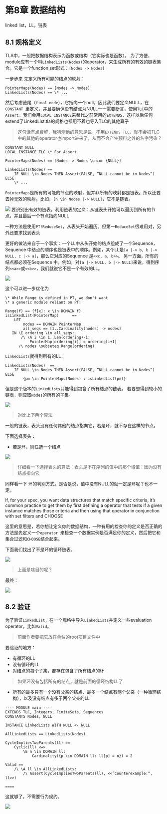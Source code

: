 # 第8章 数据结构
linked list，LL，链表

## 8.1 规格定义
TLA中，一般把数据结构表示为函数或结构（它实际也是函数）。
为了方便，module应有一个叫`LinkedLists(Nodes)`的operator，来生成所有的有效的链表集合。它是一个function set形式：`[Nodes -> Nodes]`

一步步来
先定义所有可能的结点的映射：

```
PointerMaps(Nodes) == [Nodes -> Nodes] 
LinkedLists(Nodes) == \* ...
```
然后考虑链尾（`final node`），它指向一个null，因此我们要定义NULL，在`CONSTANT `里定义，并且要确保没有结点为NULL一一需要断言，使用`TLC`中的`Assert`。我们会用`LOCAL INSTANCE`来替代之前常用的`EXTENDS`，这样以后任何extend了LinkedList.tla的规格也都用不着也导入TLC的其他算子

> 这句话有点费解，我猜测他的意思是说，不用`EXTENDS TLC`，就不会把TLC中的其他的operator也import进来了，从而不会产生预料之外的名字污染？


```
CONSTANT NULL 
LOCAL INSTANCE TLC \* For Assert 

PointerMaps(Nodes) == [Nodes -> Nodes \union {NULL}] 

LinkedLists(Nodes) ==   
    IF NULL \in Nodes THEN Assert(FALSE, ”NULL cannot be in Nodes“) ELSE   
    \* ...
```

`PointerMaps`是所有的可能的节点的映射，但并非所有的映射都是链表。所以还要去掉无效的映射。比如，`[n \in Nodes |-> NULL]`，它不是链表。

![](media/15612141562740/15612748388214.jpg)
要识别出有效的链表，利用链表的定义：从链表头开始可以遍历到所有的节点，并且最后一个节点指向NULL

一种方法是使用`PT!ReduceSet`，从表头开始遍历。但第一`ReduceSet`很难用对，另外还要求找到表头

更好的做法来自于一个事实：一个LL中从头开始的结点组成了一个Sequence，Sequence 中结点的顺序也是链表中的顺序。例如，某个LL是`[a |-> b, b |-> NULL, c |-> a]`，那么它对应的Sequence 是`<<c, a, b>>`。
另一方面，所有的结点都必须在Sequence 中，例如，对`[a |-> NULL, b |-> NULL]`来说，得到序列`<<a>>`或`<<b>>`，我们就说它不是一个有效的LL。

![](media/15612141562740/15612770182636.jpg)

这个可以进一步优化为

```
\* While Range is defined in PT, we don't want 
\* a generic module reliant on PT! 

Range(f) == {f[x]: x \in DOMAIN f} 
isLinkedList(PointerMap)      ==
    LET     
        nodes == DOMAIN PointerMap
        all_seqs == [1..Cardinality(nodes) -> nodes]
   IN \E ordering \in all_seqs: 
       /\ \A i \in 1..Len(ordering)-1:  
           PointerMap[ordering[i]] = ordering[i+1]
      /\ nodes \subseteq Range(ordering)
```

`LinkedLists`就得到所有的LL：

```
LinkedLists(Nodes)  ==   
    IF NULL \in Nodes THEN Assert(FALSE, ”NULL cannot be in Nodes“) ELSE 
        {pm \in PointerMaps(Nodes) : isLinkedList(pm)}
```

但是这个版本的`LinkedLists`只能得到包含了所有结点的链表。 若要想得到较小的链表，则应取`Nodes`的所有的子集。

![](media/15612141562740/15612800022835.jpg)

> 对比上下两个算法

一般的链表，表头没有任何其他的结点指向它，若是环，就不存在这样的节点。

下面选择表头：
* 若是环，则任选一个结点

![](media/15612141562740/15612805191806.jpg)
> 仔细看一下选择表头的算法：表头是不在序列的值中的那个域值：因为没有结点指向它

同样看一下 环的判别方式。是否是说，值中没有NULL的就一定是环呢？也不一定。

If, for your spec, you want data structures that match specific criteria, it’s common practice to get them by first defining a operator that tests if a given instance matches those criteria and then using that operator in conjunction with set filters and CHOOSE

这里的意思是，若你想让定义你的数据结构，一种有用的检查你的定义是否正确的方法是先定义一个`operator `来检查一个数据实例是否满足你的定义，然后把它和集合过滤和`CHOOSE`结合起来。

下面我们找出了不是环的循环链表。


![](media/15612141562740/15612810655967.jpg)
> 上面是啥目的呢？

最终：

![](media/15612141562740/15612818822200.jpg)

## 8.2 验证
为了验证`LinkedList`，在一个规格中导入`LinkedLists`并定义一些evaluation operator，比如`Valid`。
> 前面作者要把它放在单独的root项目文件中

要验证的地方：
* 有循环的LL
* 没有循环的LL
* 对结点的每个子集，都存在包含了所有结点的环
> 如果环没有包括所有的结点，就是前面的循环结构LL了
* 所有的最多只有一个没有父亲的结点，最多一个结点有两个父亲（一种循环结构），以及没有结点有多于两个父亲的LL


```
---- MODULE main ---- 
EXTENDS TLC, Integers, FiniteSets, Sequences 
CONSTANTS Nodes, NULL

INSTANCE LinkedLists WITH NULL <- NULL 

AllLinkedLists == LinkedLists(Nodes) 

CycleImpliesTwoParents(ll) ==   
    Cyclic(ll) <=>     
        \E n \in DOMAIN ll:
            Cardinality({p \in DOMAIN ll: ll[p] = n}) = 2 
            
Valid ==   
    /\ \A ll \in AllLinkedLists:       
        /\ Assert(CycleImpliesTwoParents(ll), <<”Counterexample:“, ll>>)
        
====
```

这就够了，不需要行为规约。


![](media/15612141562740/15612925679737.jpg)











